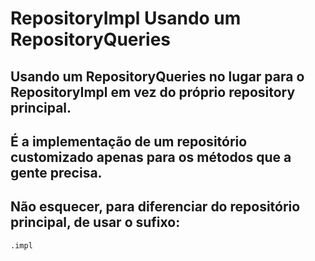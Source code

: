 # RepositoryImpl Usando um RepositoryQueries
## Usando um RepositoryQueries no lugar para o RepositoryImpl em vez do próprio repository principal.

## É a implementação de um repositório customizado apenas para os métodos que a gente precisa.
## Não esquecer, para diferenciar do repositório principal, de usar o sufixo:
````
.impl
````
